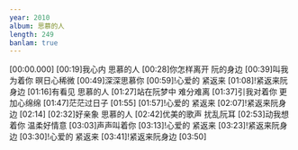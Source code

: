 ```yaml
---
year: 2010
album: 思慕的人
length: 249
banlam: true
---
```

[00:00.000]
[00:19]我心内 思慕的人
[00:28]你怎样离开 阮的身边
[00:39]叫我为着你 暝日心稀微
[00:49]深深思慕你
[00:59]!心爱的 紧返来
[01:08]!紧返来阮身边
[01:16]有看见 思慕的人
[01:27]站在阮梦中 难分难离
[01:37]引我对着你 更加心绵绵
[01:47]茫茫过日子
[01:55]
[01:57]!心爱的 紧返来
[02:07]!紧返来阮身边
[02:14]
[02:32]好亲象 思慕的人
[02:42]优美的歌声 扰乱阮耳
[02:53]动我想着你 温柔好情意
[03:03]声声叫着你
[03:13]!心爱的 紧返来
[03:23]!紧返来阮身边
[03:30]!心爱的 紧返来
[03:41]!紧返来阮身边
[03:50]